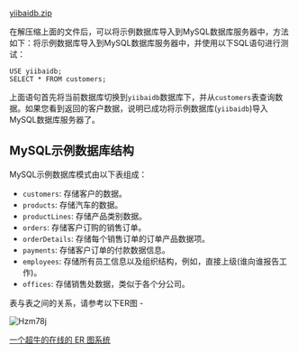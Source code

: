 [yiibaidb.zip](https://github.com/WangLaoShi/Aliyun-SQL/files/11122782/yiibaidb.zip)

在解压缩上面的文件后，可以将示例数据库导入到MySQL数据库服务器中，方法如下：将示例数据库导入到MySQL数据库服务器中，并使用以下SQL语句进行测试：

```
USE yiibaidb;
SELECT * FROM customers;
```

上面语句首先将当前数据库切换到`yiibaidb`数据库下，并从`customers`表查询数据。如果您看到返回的客户数据，说明已成功将示例数据库(`yiibaidb`)导入MySQL数据库服务器了。

## MySQL示例数据库结构

MySQL示例数据库模式由以下表组成：

* `customers`: 存储客户的数据。
* `products`: 存储汽车的数据。
* `productLines`: 存储产品类别数据。
* `orders`: 存储客户订购的销售订单。
* `orderDetails`: 存储每个销售订单的订单产品数据项。
* `payments`: 存储客户订单的付款数据信息。
* `employees`: 存储所有员工信息以及组织结构，例如，直接上级(谁向谁报告工作)。
* `offices`: 存储销售处数据，类似于各个分公司。

表与表之间的关系，请参考以下ER图 -


![Hzm78j](https://oss.images.shujudaka.com/uPic/Hzm78j.png)



[一个超牛的在线的 ER 图系统](https://dbdiagram.io/)
